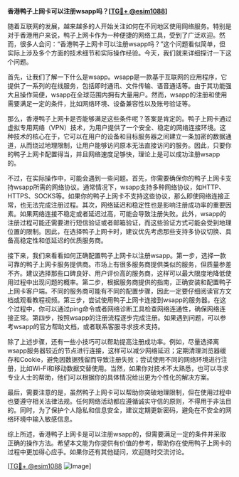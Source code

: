 **香港鸭子上网卡可以注册wsapp吗？[[TG💪+ @esim1088](https://t.me/s/esim1088)]**

随着互联网的发展，越来越多的人开始关注如何在不同地区使用网络服务。特别是对于香港用户来说，鸭子上网卡作为一种便捷的网络工具，受到了广泛欢迎。然而，很多人会问：“香港鸭子上网卡可以注册wsapp吗？”这个问题看似简单，但实际上涉及多个方面的技术细节和实际操作经验。今天，我们就来详细探讨一下这个问题。

首先，让我们了解一下什么是wsapp。wsapp是一款基于互联网的应用程序，它提供了一系列的在线服务，包括即时通讯、文件传输、语音通话等。由于其功能强大且操作简便，wsapp在全球范围内拥有大量用户。然而，wsapp的注册和使用需要满足一定的条件，比如网络环境、设备兼容性以及账号验证等。

那么，香港鸭子上网卡是否能够满足这些条件呢？答案是肯定的。鸭子上网卡通过虚拟专用网络（VPN）技术，为用户提供了一个安全、稳定的网络连接环境。这种技术的核心在于，它可以在用户的设备和目标服务器之间建立一条加密的数据通道，从而绕过地理限制，让用户能够访问原本无法直接访问的服务。因此，只要你的鸭子上网卡配置得当，并且网络速度足够快，理论上是可以成功注册wsapp的。

不过，在实际操作中，可能会遇到一些问题。首先，你需要确保你的鸭子上网卡支持wsapp所需的网络协议。通常情况下，wsapp支持多种网络协议，如HTTP、HTTPS、SOCKS等。如果你的鸭子上网卡不支持这些协议，那么即使网络连接正常，也无法完成注册过程。其次，网络延迟和稳定性也是影响注册成功率的重要因素。如果网络连接不稳定或者延迟过高，可能会导致注册失败。此外，wsapp的注册过程可能还需要进行短信验证或者邮箱验证，而这些验证方式可能会受到地理位置的限制。因此，在选择鸭子上网卡时，建议优先考虑那些支持多协议切换、具备高稳定性和低延迟的优质服务商。

接下来，我们来看看如何正确配置鸭子上网卡以注册wsapp。第一步，选择一款可靠的鸭子上网卡服务提供商。市场上有很多服务商提供类似的服务，但质量参差不齐。建议选择那些口碑良好、用户评价高的服务商，这样可以最大限度地降低使用过程中出现问题的概率。第二步，根据服务商提供的指南，正确安装和配置鸭子上网卡客户端。不同的服务商可能有不同的配置步骤，因此一定要仔细阅读官方文档或观看教程视频。第三步，尝试使用鸭子上网卡连接到wsapp的服务器。在这个过程中，你可以通过ping命令或者网络诊断工具检查网络连通性，确保网络连接正常。第四步，按照wsapp的注册流程逐步完成注册。如果遇到问题，可以参考wsapp的官方帮助文档，或者联系客服寻求技术支持。

除了上述步骤，还有一些小技巧可以帮助提高注册成功率。例如，尽量选择离wsapp服务器较近的节点进行连接，这样可以减少网络延迟；定期清理浏览器缓存和Cookie，避免因数据残留而导致注册失败；尝试使用不同的网络环境进行注册，比如Wi-Fi和移动数据交替使用。当然，如果你对技术不太熟悉，也可以寻求专业人士的帮助，他们可以根据你的具体情况给出更为个性化的解决方案。

最后，需要注意的是，虽然鸭子上网卡可以帮助你突破地理限制，但在使用过程中也要遵守相关法律法规。任何网络活动都应遵循诚实守信的原则，不得用于非法目的。同时，为了保护个人隐私和信息安全，建议定期更新密码，避免在不安全的网络环境中输入敏感信息。

综上所述，香港鸭子上网卡是可以注册wsapp的，但需要满足一定的条件并采取正确的操作方法。希望本文能为你提供有价值的参考，帮助你在使用鸭子上网卡的过程中更加得心应手。如果你还有其他疑问，欢迎随时交流讨论。

[[TG💪+ @esim1088](https://t.me/s/esim1088) ![Image](https://i.postimg.cc/4NQfJmqS/Snipaste-2025-05-13-00-14-12.png)]